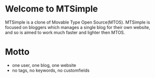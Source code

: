 Welcome to MTSimple
=============

MTSimple is a clone of Movable Type Open Source(MTOS).
MTSimple is focused on bloggers which manages a single blog for their own website, and so is aimed to work much faster and lighter then MTOS.

Motto
=============
* one user, one blog, one website
* no tags, no keywords, no customfields

